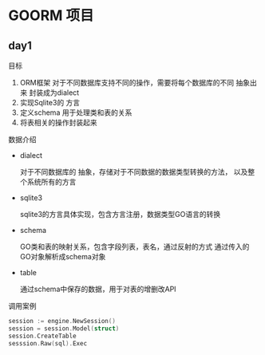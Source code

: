# GOORM 项目

## day1
目标
1. ORM框架 对于不同数据库支持不同的操作，需要将每个数据库的不同 抽象出来 封装成为dialect
2. 实现Sqlite3的 方言
3. 定义schema 用于处理类和表的关系
4. 将表相关的操作封装起来

数据介绍
- dialect
  
  对于不同数据库的 抽象，存储对于不同数据的数据类型转换的方法， 以及整个系统所有的方言
- sqlite3

  sqlite3的方言具体实现，包含方言注册，数据类型GO语言的转换
- schema

  GO类和表的映射关系，包含字段列表，表名，通过反射的方式 通过传入的GO对象解析成schema对象
- table

  通过schema中保存的数据，用于对表的增删改API

调用案例

```go
session := engine.NewSession()
session = session.Model(struct)
session.CreateTable
sesssion.Raw(sql).Exec
```